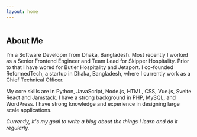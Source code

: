 ```yaml
---
layout: home
---
```

<div class="container">
        <section class="hero-section">
          <figure class="profile_image-container">
            <img
              src="https://avatars.githubusercontent.com/u/1593663?v=4"
              alt=""
            />
          </figure>
          <div class="hero-section__intro">
            <h2 class="hero-section__intro-hello">
              About Me
            </h2>
            <div class="hero-section__intro-text">
              <p>
                I’m a Software Developer from Dhaka, Bangladesh. Most recently I worked as a
                Senior Frontend Engineer and Team Lead for Skipper Hospitality. Prior to that I have wored for Butler Hospitality and Jetaport. I co-founded ReformedTech, a startup in Dhaka, Bangladesh, where I currently work as a Chief Technical Officer.
              </p>
              <p>
                My core skills are in Python, JavaScript, Node.js, HTML, CSS, Vue.js, Svelte
                React and Jamstack. I have a strong background in PHP, MySQL, and WordPress.
                I have strong knowledge and experience in designing large scale applications.
              </p>
              <em
                >Currently, It's my goal to write a blog about the things I
                learn and do it regularly.</em
              >
            </div>
          </div>
        </section>
</div>
